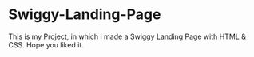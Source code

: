 # Swiggy-Landing-Page
This is my Project, in which i made a Swiggy Landing Page with HTML &amp; CSS. Hope you liked it.
